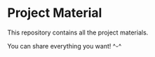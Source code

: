 # Project Material
This repository contains all the project materials.

You can share everything you want! ^-^


